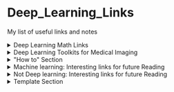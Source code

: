 # Deep_Learning_Links
My list of useful links and notes

<details><summary>Deep Learning Math Links</summary>
</p>

1. http://explained.ai/matrix-calculus/index.html

</p>
</details>

<details><summary>Deep Learning Toolkits for Medical Imaging</summary>
<p>

1. https://github.com/DLTK/DLTK
2. https://github.com/Kamnitsask/deepmedic

</p>

</details>

<details><summary>"How to" Section</summary>
</p>

1. How to create collapsible markdown
   1. https://gist.githubusercontent.com/joyrexus/16041f2426450e73f5df9391f7f7ae5f/raw/f774f242feff6bae4a5be7d6c71aa5df2e3fcb0e/README.md

</p>
</details>

<details><summary>Machine learning: Interesting links for future Reading</summary>
</p>

1. [Fantastic blog by Terrence Parr and Jeremy Howard] http://explained.ai/
   1. [Beware Default Random Forest Importances ] http://explained.ai/rf-importance/index.html
   2. [How to Example Gradient Boosting] http://explained.ai/gradient-boosting/index.html

</p>
</details>

<details><summary>Not Deep learning: Interesting links for future Reading</summary>
</p>

https://docusaurus.io/

http://bamos.github.io/reading-list/

</p>
</details>

<details><summary>Template Section</summary>
</p>

</p>
</details>